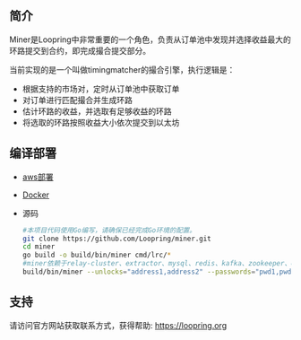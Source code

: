 ## 简介
Miner是Loopring中非常重要的一个角色，负责从订单池中发现并选择收益最大的环路提交到合约，即完成撮合提交部分。

当前实现的是一个叫做timingmatcher的撮合引擎，执行逻辑是：
* 根据支持的市场对，定时从订单池中获取订单
* 对订单进行匹配撮合并生成环路
* 估计环路的收益，并选取有足够收益的环路
* 将选取的环路按照收益大小依次提交到以太坊

## 编译部署
* [aws部署](https://loopring.github.io/relay-cluster/deploy/deploy_index_cn.html#%E6%9C%8D%E5%8A%A1)
* [Docker](https://loopring.github.io/miner/docker-chinese.html)
* 源码
    
    ```bash
    #本项目代码使用Go编写，请确保已经完成Go环境的配置。
    git clone https://github.com/Loopring/miner.git
    cd miner
    go build -o build/bin/miner cmd/lrc/*
    #miner依赖于relay-cluster、extractor、mysql、redis、kafka、zookeeper、eth节点等
    build/bin/miner --unlocks="address1,address2" --passwords="pwd1,pwd2" --config=miner.toml
    ```

## 支持
请访问官方网站获取联系方式，获得帮助: https://loopring.org